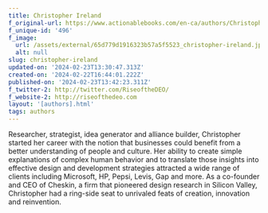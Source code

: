```yaml
---
title: Christopher Ireland
f_original-url: https://www.actionablebooks.com/en-ca/authors/Christopher-Ireland/
f_unique-id: '496'
f_image:
  url: /assets/external/65d779d1916323b57a5f5523_christopher-ireland.jpeg
  alt: null
slug: christopher-ireland
updated-on: '2024-02-23T13:30:47.313Z'
created-on: '2024-02-22T16:44:01.222Z'
published-on: '2024-02-23T13:42:23.311Z'
f_twitter-2: http://twitter.com/RiseoftheDEO/
f_website-2: http://riseofthedeo.com
layout: '[authors].html'
tags: authors
---
```


Researcher, strategist, idea generator and alliance builder, Christopher started her career with the notion that businesses could benefit from a better understanding of people and culture. Her ability to create simple explanations of complex human behavior and to translate those insights into effective design and development strategies attracted a wide range of clients including Microsoft, HP, Pepsi, Levis, Gap and more. As a co-founder and CEO of Cheskin, a firm that pioneered design research in Silicon Valley, Christopher had a ring-side seat to unrivaled feats of creation, innovation and reinvention.
